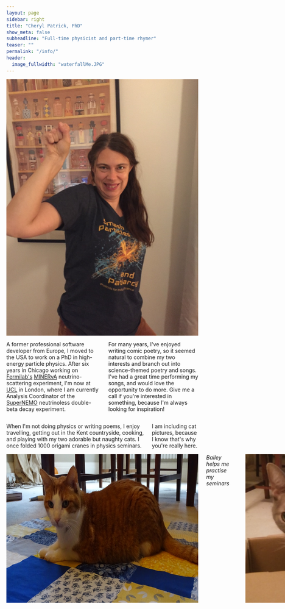 ```yaml
---
layout: page
sidebar: right
title: "Cheryl Patrick, PhD"
show_meta: false
subheadline: "Full-time physicist and part-time rhymer"
teaser: ""
permalink: "/info/"
header:
  image_fullwidth: "waterfallMe.JPG"
---
```

<div class="row">
<div class="medium-6 columns t30">
<img src="/images/smashParticles.jpeg" alt="Smash particles and patriarchy!">
</div>
<div class="medium-6 columns t30">
<p>A former professional software developer from Europe, I moved to the USA to work on a PhD in high-energy particle physics. After six years in Chicago working on <a href="http://fnal.gov" _target="blank">Fermilab's</a> <a href="https://minerva.fnal.gov" _target="blank">MINERvA</a> neutrino-scattering experiment, I'm now at <a href="https://www.hep.ucl.ac.uk" _target="blank">UCL</a> in London, where I am currently Analysis Coordinator of the <a href="http://supernemo.org" _target="blank">SuperNEMO</a> neutrinoless double-beta decay experiment.
</p>
<p>For many years, I've enjoyed writing comic poetry, so it seemed natural to combine my two interests and branch out into science-themed poetry and songs. I've had a great time performing my songs, and would love the opportunity to do more. Give me a call if you're interested in something, because I'm always looking for inspiration!</p>
</div>
</div>
<div class="row">
<div class="medium-6 columns t30">
<p>When I'm not doing physics or writing poems, I enjoy travelling, getting out in the Kent countryside, cooking, and playing with my two adorable but naughty cats. I once folded 1000 origami cranes in physics seminars.</p>
<p>I am including cat pictures, because I know that's why you're really here.</p>
</div>

<div class="medium-6 columns t30">
<img src="/images/bailey.jpg" alt="Bailey the cat">
<em>Bailey helps me practise my seminars</em>
<br/>
<img src="/images/rombles.jpg" alt="Rombles the cat">
<em>Rombles has better things to do</em>
</div>

</div>
